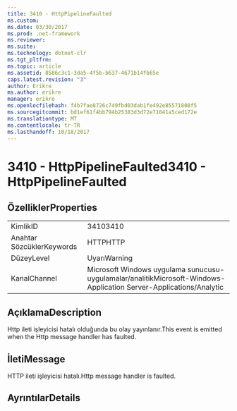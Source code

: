 ```yaml
---
title: 3410 - HttpPipelineFaulted
ms.custom: 
ms.date: 03/30/2017
ms.prod: .net-framework
ms.reviewer: 
ms.suite: 
ms.technology: dotnet-clr
ms.tgt_pltfrm: 
ms.topic: article
ms.assetid: 8586c3c1-3da5-4f5b-b637-4671b14fb65e
caps.latest.revision: "3"
author: Erikre
ms.author: erikre
manager: erikre
ms.openlocfilehash: f4b7fae8726c749fbd03dab1fe492e85571808f5
ms.sourcegitcommit: bd1ef61f4bb794b25383d3d72e71041a5ced172e
ms.translationtype: MT
ms.contentlocale: tr-TR
ms.lasthandoff: 10/18/2017
---
```

# <a name="3410---httppipelinefaulted"></a><span data-ttu-id="90481-102">3410 - HttpPipelineFaulted</span><span class="sxs-lookup"><span data-stu-id="90481-102">3410 - HttpPipelineFaulted</span></span>
## <a name="properties"></a><span data-ttu-id="90481-103">Özellikler</span><span class="sxs-lookup"><span data-stu-id="90481-103">Properties</span></span>  
  
|||  
|-|-|  
|<span data-ttu-id="90481-104">Kimlik</span><span class="sxs-lookup"><span data-stu-id="90481-104">ID</span></span>|<span data-ttu-id="90481-105">3410</span><span class="sxs-lookup"><span data-stu-id="90481-105">3410</span></span>|  
|<span data-ttu-id="90481-106">Anahtar Sözcükler</span><span class="sxs-lookup"><span data-stu-id="90481-106">Keywords</span></span>|<span data-ttu-id="90481-107">HTTP</span><span class="sxs-lookup"><span data-stu-id="90481-107">HTTP</span></span>|  
|<span data-ttu-id="90481-108">Düzey</span><span class="sxs-lookup"><span data-stu-id="90481-108">Level</span></span>|<span data-ttu-id="90481-109">Uyarı</span><span class="sxs-lookup"><span data-stu-id="90481-109">Warning</span></span>|  
|<span data-ttu-id="90481-110">Kanal</span><span class="sxs-lookup"><span data-stu-id="90481-110">Channel</span></span>|<span data-ttu-id="90481-111">Microsoft Windows uygulama sunucusu-uygulamalar/analitik</span><span class="sxs-lookup"><span data-stu-id="90481-111">Microsoft-Windows-Application Server-Applications/Analytic</span></span>|  
  
## <a name="description"></a><span data-ttu-id="90481-112">Açıklama</span><span class="sxs-lookup"><span data-stu-id="90481-112">Description</span></span>  
 <span data-ttu-id="90481-113">Http ileti işleyicisi hatalı olduğunda bu olay yayınlanır.</span><span class="sxs-lookup"><span data-stu-id="90481-113">This event is emitted when the Http message handler has faulted.</span></span>  
  
## <a name="message"></a><span data-ttu-id="90481-114">İleti</span><span class="sxs-lookup"><span data-stu-id="90481-114">Message</span></span>  
 <span data-ttu-id="90481-115">HTTP ileti işleyicisi hatalı.</span><span class="sxs-lookup"><span data-stu-id="90481-115">Http message handler is faulted.</span></span>  
  
## <a name="details"></a><span data-ttu-id="90481-116">Ayrıntılar</span><span class="sxs-lookup"><span data-stu-id="90481-116">Details</span></span>
